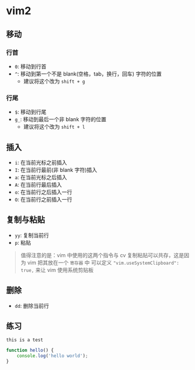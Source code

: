 # vim2

## 移动

### 行首

- `0`: 移动到行首
- `^`: 移动到第一个不是 blank(空格，tab，换行，回车) 字符的位置
    - 建议将这个改为 `shift + g`

### 行尾

- `$`: 移动到行尾
- `g_`: 移动到最后一个非 blank 字符的位置
    - 建议将这个改为 `shift + l`

## 插入

- `i`: 在当前光标之前插入
- `I`: 在当前行最前(非 blank 字符)插入
- `a`: 在当前光标之后插入
- `A`: 在当前行最后插入
- `o`: 在当前行之后插入一行
- `O`: 在当前行之前插入一行

## 复制与粘贴

- `yy`: 复制当前行
- `p`: 粘贴

> 值得注意的是：vim 中使用的这两个指令与 cv 复制粘贴可以共存，这是因为 vim 把其放在一个 `寄存器` 中
> 可以定义 `"vim.useSystemClipboard": true,` 来让 vim 使用系统剪贴板    
    
## 删除

- `dd`: 删除当前行

## 练习

    this is a test  

```ts
function hello() {
    console.log('hello world');
}
```